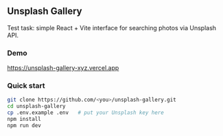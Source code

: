 ## Unsplash Gallery

Test task: simple React + Vite interface for searching photos via Unsplash API.

### Demo
https://unsplash-gallery-xyz.vercel.app

### Quick start

```bash
git clone https://github.com/<you>/unsplash-gallery.git
cd unsplash-gallery
cp .env.example .env   # put your Unsplash key here
npm install
npm run dev
